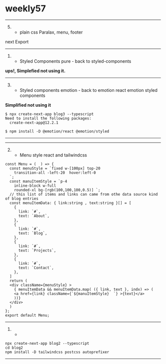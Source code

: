 # weekly57


-------
5. - plain css Paralax, menu, footer

next Export





-------
1. - Styled Components pure - back to styled-components

**ups!, Simplefied not using it.**

-------
3. - Styled components emotion - back to emotion react emotion styled components

**Simplified not using it**

```tsx
$ npx create-next-app blog3 --typescript
Need to install the following packages:
  create-next-app@12.2.1

$ npm install -D @emotion/react @emotion/styled

```


--------
--------
2. - Menu style react and tailwindcss

```tsx
const Menu = (  ) => {
  const menuStyle = `fixed w-[100px] top-20
    transition-all -left-20  hover:left-0
  `;
  const manuItemStyle = `p-4 
    inline-block w-full
    rounded-xl bg-[rgb(100,100,100,0.5)] `;
  // this list of items and links can came from othe data source kind of blog entries
  const menuItemData: { link:string , text:string }[] = [
    {
      link: `#`,
      text: `About`,
    },
    {
      link: `#`,
      text: `Blog`,
    },
    {
      link: `#`,
      text: `Projects`,
    },
    {
      link: `#`,
      text: `Contact`,
    },
  ]
  return (
  <div className={menuStyle} >
    { menuItemData && menuItemData.map( ({ link, text }, indx) => (
    <a href={link} className={`${manuItemStyle}  `} >{text}</a>
    ))}
  </div>
  )
};
export default Menu;
```

------
1. - 

```
npx create-next-app blog2 --typescript 
cd blog2
npm install -D tailwindcss postcss autoprefixer

```

------
